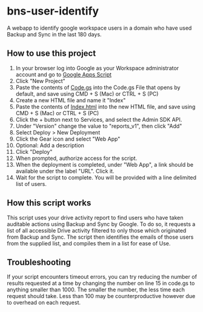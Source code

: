 # bns-user-identify
A webapp to identify google workspace users in a domain who have used Backup and Sync in the last 180 days.

## How to use this project
1. In your browser log into Google as your Workspace administrator account and go to [Google Apps Script](script.google.com) 
2. Click "New Project"
3. Paste the contents of [Code.gs](code.gs) into the Code.gs File that opens by default, and save using CMD + S (Mac) or CTRL + S (PC)
4. Create a new HTML file and name it "Index"
5. Paste the contents of [Index.html](index.html) into the new HTML file, and save using CMD + S (Mac) or CTRL + S (PC)
6. Click the + button next to Services, and select the Admin SDK API.
7. Under "Version" change the value to "reports_v1", then click "Add"
8. Select Deploy > New Deployment
9. Click the Gear icon and select "Web App"
10. Optional: Add a description
11. Click "Deploy"
12. When prompted, authorize access for the script.
13. When the deployment is completed, under "Web App", a link should be available under the label "URL". Click it.
14. Wait for the script to complete. You will be provided with a line delimited list of users.

## How this script works
This script uses your drive activity report to find users who have taken auditable actions using Backup and Sync by Google. To do so, it requests a list of all accessible Drive activity filtered to only those which originated from Backup and Sync. The script then identifies the emails of those users from the supplied list, and compiles them in a list for ease of Use.

## Troubleshooting

If your script encounters timeout errors, you can try reducing the number of results requested at a time by changing the number on line 15 in code.gs to anything smaller than 1000. The smaller the number, the less time each request should take. Less than 100 may be counterproductive however due to overhead on each request.
